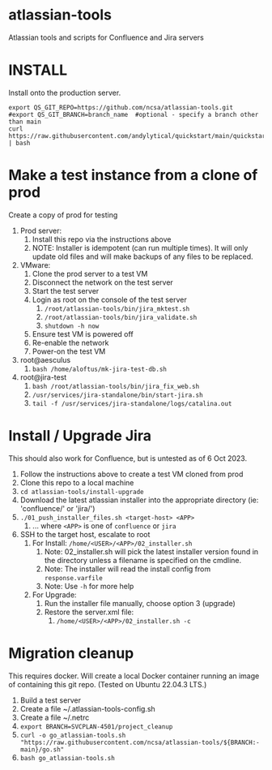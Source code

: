 # atlassian-tools
Atlassian tools and scripts for Confluence and Jira servers

# INSTALL
Install onto the production server.
```
export QS_GIT_REPO=https://github.com/ncsa/atlassian-tools.git
#export QS_GIT_BRANCH=branch_name  #optional - specify a branch other than main
curl https://raw.githubusercontent.com/andylytical/quickstart/main/quickstart.sh | bash
```

# Make a test instance from a clone of prod
Create a copy of prod for testing
1. Prod server:
   1. Install this repo via the instructions above
   1. NOTE: Installer is idempotent (can run multiple times). It will only update
      old files and will make backups of any files to be replaced.
1. VMware:
   1. Clone the prod server to a test VM
   1. Disconnect the network on the test server
   1. Start the test server
   1. Login as root on the console of the test server
      1. `/root/atlassian-tools/bin/jira_mktest.sh`
      1. `/root/atlassian-tools/bin/jira_validate.sh`
      1. `shutdown -h now`
   1. Ensure test VM is powered off
   1. Re-enable the network
   1. Power-on the test VM
1. root@aesculus
   1. `bash /home/aloftus/mk-jira-test-db.sh`
1. root@jira-test
   1. `bash /root/atlassian-tools/bin/jira_fix_web.sh`
   1. `/usr/services/jira-standalone/bin/start-jira.sh`
   1. `tail -f /usr/services/jira-standalone/logs/catalina.out`

# Install / Upgrade Jira
This should also work for Confluence, but is untested as of 6 Oct 2023.
1. Follow the instructions above to create a test VM cloned from prod
1. Clone this repo to a local machine
1. `cd atlassian-tools/install-upgrade`
1. Download the latest atlassian installer into the appropriate directory
  (ie: 'confluence/' or 'jira/')
1. `./01_push_installer_files.sh <target-host> <APP>`
   1. ... where `<APP>` is one of `confluence` or `jira`
1. SSH to the target host, escalate to root
   1. For Install: `/home/<USER>/<APP>/02_installer.sh`
      1. Note: 02_installer.sh will pick the latest installer version found
         in the directory unless a filename is specified on the cmdline.
      1. Note: The installer will read the install config from `response.varfile`
      1. Note: Use `-h` for more help
   1. For Upgrade:
      1. Run the installer file manually, choose option 3 (upgrade)
      1. Restore the server.xml file:
         1. `/home/<USER>/<APP>/02_installer.sh -c`

# Migration cleanup
This requires docker. Will create a local Docker container running an image of
containing this git repo. (Tested on Ubuntu 22.04.3 LTS.)

1. Build a test server
1. Create a file ~/.atlassian-tools-config.sh
1. Create a file ~/.netrc
1. `export BRANCH=SVCPLAN-4501/project_cleanup`
1. `curl -o go_atlassian-tools.sh "https://raw.githubusercontent.com/ncsa/atlassian-tools/${BRANCH:-main}/go.sh"`
1. `bash go_atlassian-tools.sh`
